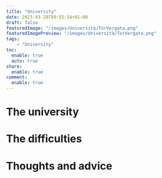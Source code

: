 ```yaml
---
title: "University"
date: 2023-03-20T09:55:54+01:00
draft: false
featuredImage: "/images/Università/TorVergata.png"
featuredImagePreview: "/images/Università/TorVergata.png"
tags:
    - "University"
toc:
  enable: true
  auto: true
share:
  enable: true
comment:
  enable: true
---
```


# The university

# The difficulties

# Thoughts and advice

